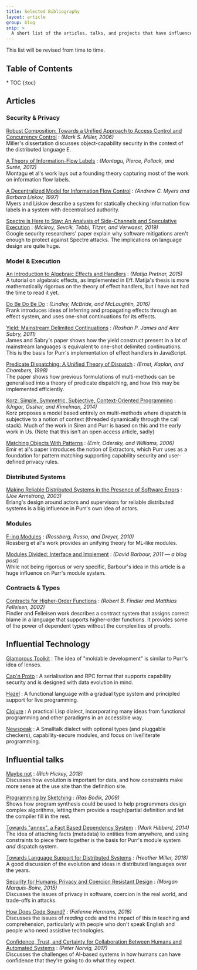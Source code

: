 ```yaml
---
title: Selected Bibliography
layout: article
group: blog
snip: >
  A short list of the articles, talks, and projects that have influenced Purr's design the most.
---
```


This list will be revised from time to time.


<h2>Table of Contents</h2>
  * TOC
{:toc}


## Articles

### Security & Privacy

[Robust Composition: Towards a Unified Approach to Access Control and Concurrency Control](http://www.erights.org/talks/thesis/)
: *(Mark S. Miller, 2006)*   
  Miller's dissertation discusses object-capability security in the context of the distributed language E.


[A Theory of Information-Flow Labels](http://citeseerx.ist.psu.edu/viewdoc/download?doi=10.1.1.261.451&rep=rep1&type=pdf)
: *(Montagu, Pierce, Pollack, and Surée, 2012)*   
  Montagu et al's work lays out a founding theory capturing most of the work on information flow labels.


[A Decentralized Model for Information Flow Control](http://www.cs.cornell.edu/andru/papers/iflow-sosp97/paper.html)
: *(Andrew C. Myers and Barbara Liskov, 1997)*   
  Myers and Liskov describe a system for statically checking information flow labels in a system with decentralised authority.


[Spectre is Here to Stay: An Analysis of Side-Channels and Speculative Execution](https://arxiv.org/pdf/1902.05178.pdf)
: *(Mcilroy, Sevcik, Tebbi, Titzer, and Verwaest, 2019)*   
  Google security researchers' paper explain why software mitigations aren't enough to protect against Spectre attacks. The implications on language design are quite huge.


### Model & Execution

[An Introduction to Algebraic Effects and Handlers](http://www.eff-lang.org/handlers-tutorial.pdf)
: *(Matija Pretnar, 2015)*   
  A tutorial on algebraic effects, as implemented in Eff. Matija's thesis is more mathematically rigorous on the theory of effect handlers, but I have not had the time to read it yet.

[Do Be Do Be Do](https://arxiv.org/abs/1611.09259)
: *(Lindley, McBride, and McLaughlin, 2016)*   
  Frank introduces ideas of inferring and propagating effects through an effect system, and uses one-shot continuations for its effects.

[Yield: Mainstream Delimited Continuations](https://www.cs.indiana.edu/~sabry/papers/yield.pdf)
: *(Roshan P. James and Amr Sabry, 2011)*   
  James and Sabry's paper shows how the yield construct present in a lot of mainstream languages is equivalent to one-shot delimited continuations. This is the basis for Purr's implementation of effect handlers in JavaScript.

[Predicate Dispatching: A Unified Theory of Dispatch](https://homes.cs.washington.edu/~mernst/pubs/dispatching-ecoop98.pdf)
: *(Ernst, Kaplan, and Chambers, 1998)*   
  The paper shows how previous formulations of multi-methods can be generalised into a theory of predicate dispatching, and how this may be implemented efficiently.

[Korz: Simple, Symmetric, Subjective, Context-Oriented Programming](https://dl.acm.org/citation.cfm?id=2661147)
: *(Ungar, Ossher, and Kimelman, 2014)*   
  Korz proposes a model based entirely on multi-methods where dispatch is subjective to a notion of context (threaded dynamically through the call stack). Much of the work in Siren and Purr is based on this and the early work in Us. (Note that this isn't an open access article, sadly)

[Matching Objects With Patterns](https://infoscience.epfl.ch/record/98468/files/MatchingObjectsWithPatterns-TR.pdf)
: *(Emir, Odersky, and Williams, 2006)*   
  Emir et al's paper introduces the notion of Extractors, which Purr uses as a foundation for pattern matching supporting capability security and user-defined privacy rules.


### Distributed Systems

[Making Reliable Distributed Systems in the Presence of Software Errors](http://erlang.org/download/armstrong_thesis_2003.pdf)
: *(Joe Armstrong, 2003)*   
  Erlang's design around actors and supervisors for reliable distributed systems is a big influence in Purr's own idea of actors.


### Modules

[F-ing Modules](https://people.mpi-sws.org/~rossberg/f-ing/)
: *(Rossberg, Russo, and Dreyer, 2010)*   
  Rossberg et al's work provides an unifying theory for ML-like modules.


[Modules Divided: Interface and Implement](https://awelonblue.wordpress.com/2011/10/03/modules-divided-interface-and-implement/)
: *(David Barbour, 2011 — a blog post)*   
  While not being rigorous or very specific, Barbour's idea in this article is a huge influence on Purr's module system.


### Contracts & Types

[Contracts for Higher-Order Functions](http://users.cs.northwestern.edu/~robby/pubs/papers/ho-contracts-techreport.pdf)
: *(Robert B. Findler and Matthias Felleisen, 2002)*    
  Findler and Felleisen work describes a contract system that assigns correct blame in a language that supports higher-order functions. It provides some of the power of dependent types without the complexities of proofs.


## Influential Technology

[Glamorous Toolkit](https://gtoolkit.com/)
: The idea of "moldable development" is similar to Purr's idea of lenses.

[Cap'n Proto](https://capnproto.org/)
: A serialisation and RPC format that supports capability security and is designed with data evolution in mind.

[Hazel](http://hazel.org/)
: A functional language with a gradual type system and principled support for live programming.

[Clojure](https://clojure.org/)
: A practical Lisp dialect, incorporating many ideas from functional programming and other paradigms in an accessible way.

[Newspeak](http://newspeaklanguage.org/)
: A Smalltalk dialect with optional types (and pluggable checkers), capability-secure modules, and focus on live/literate programming.


## Influential talks

[Maybe not](https://www.youtube.com/watch?v=YR5WdGrpoug)
: *(Rich Hickey, 2018)*   
  Discusses how evolution is important for data, and how constraints make more sense at the use site than the definition site.

[Programming by Sketching](https://www.youtube.com/watch?v=e1CGCQbpA6M)
: *(Ras Bodik, 2009)*   
  Shows how program synthesis could be used to help programmers design complex algorithms, letting them provide a rough/partial definition and let the compiler fill in the rest.

[Towards "annex", a Fact Based Dependency System](https://www.youtube.com/watch?v=JjYAnBhF2JU)
: *(Mark Hibberd, 2014)*   
  The idea of attaching facts (metadata) to entities from anywhere, and using constraints to piece them together is the basis for Purr's module system *and* dispatch system.

[Towards Language Support for Distributed Systems](https://www.youtube.com/watch?v=IeBbiQZYmuY)
: *(Heather Miller, 2018)*   
  A good discussion of the evolution and ideas in distributed languages over the years.

[Security for Humans: Privacy and Coercion Resistant Design](https://www.youtube.com/watch?v=k4ypqzOShZs)
: *(Morgan Marquis-Boire, 2015)*   
  Discusses the issues of privacy in software, coercion in the real world, and trade-offs in attacks.

[How Does Code Sound?](https://www.youtube.com/watch?v=--R-DVJrA6A)
: *(Felienne Hermans, 2018)*   
  Discusses the issues of *reading* code and the impact of this in teaching and comprehension, particularly with people who don't speak English and people who need assistive technologies.

[Confidence, Trust, and Certainty for Collaboration Between Humans and Automated Systems](https://www.youtube.com/watch?v=XTZsj6PDc8A)
: *(Peter Norvig, 2017)*   
  Discusses the challenges of AI-based systems in how humans can have confidence that they're going to do what they expect.

